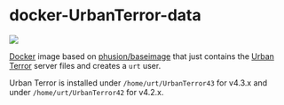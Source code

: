 docker-UrbanTerror-data
=======================

[![](https://badge.imagelayers.io/tomdesinto/urbanterror-data:latest.svg)](https://imagelayers.io/?images=tomdesinto/urbanterror-data:latest 'Get your own badge on imagelayers.io')

[Docker](https://www.docker.io/) image based on [phusion/baseimage](https://github.com/phusion/baseimage-docker) that just contains the [Urban Terror](http://www.urbanterror.info/) server files and creates a `urt` user.

Urban Terror is installed under `/home/urt/UrbanTerror43` for v4.3.x and under `/home/urt/UrbanTerror42` for v4.2.x.

